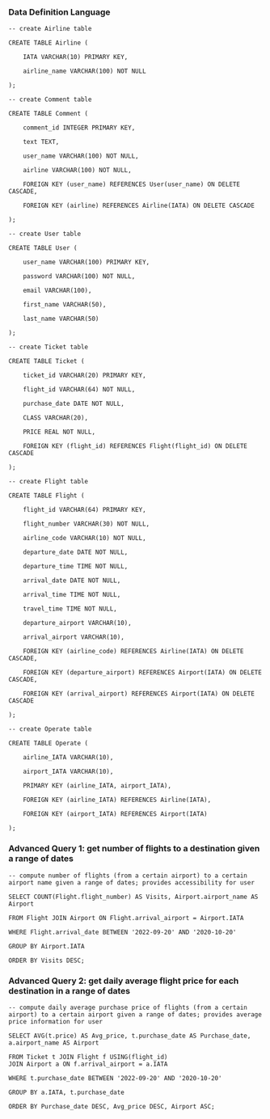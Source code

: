 ### Data Definition Language
    -- create Airline table

    CREATE TABLE Airline (

        IATA VARCHAR(10) PRIMARY KEY,

        airline_name VARCHAR(100) NOT NULL

    );

    -- create Comment table

    CREATE TABLE Comment (

        comment_id INTEGER PRIMARY KEY,

        text TEXT,

        user_name VARCHAR(100) NOT NULL,

        airline VARCHAR(100) NOT NULL,

        FOREIGN KEY (user_name) REFERENCES User(user_name) ON DELETE CASCADE,

        FOREIGN KEY (airline) REFERENCES Airline(IATA) ON DELETE CASCADE

    );

    -- create User table

    CREATE TABLE User (

        user_name VARCHAR(100) PRIMARY KEY,

        password VARCHAR(100) NOT NULL,

        email VARCHAR(100),

        first_name VARCHAR(50),

        last_name VARCHAR(50)

    );

    -- create Ticket table

    CREATE TABLE Ticket (

        ticket_id VARCHAR(20) PRIMARY KEY,

        flight_id VARCHAR(64) NOT NULL,

        purchase_date DATE NOT NULL,

        CLASS VARCHAR(20),

        PRICE REAL NOT NULL,

        FOREIGN KEY (flight_id) REFERENCES Flight(flight_id) ON DELETE CASCADE

    );

    -- create Flight table

    CREATE TABLE Flight (

        flight_id VARCHAR(64) PRIMARY KEY,

        flight_number VARCHAR(30) NOT NULL,

        airline_code VARCHAR(10) NOT NULL,

        departure_date DATE NOT NULL,

        departure_time TIME NOT NULL,

        arrival_date DATE NOT NULL,

        arrival_time TIME NOT NULL,

        travel_time TIME NOT NULL,

        departure_airport VARCHAR(10),

        arrival_airport VARCHAR(10),

        FOREIGN KEY (airline_code) REFERENCES Airline(IATA) ON DELETE CASCADE,

        FOREIGN KEY (departure_airport) REFERENCES Airport(IATA) ON DELETE CASCADE,

        FOREIGN KEY (arrival_airport) REFERENCES Airport(IATA) ON DELETE CASCADE

    );

    -- create Operate table

    CREATE TABLE Operate (

        airline_IATA VARCHAR(10),

        airport_IATA VARCHAR(10),

        PRIMARY KEY (airline_IATA, airport_IATA),

        FOREIGN KEY (airline_IATA) REFERENCES Airline(IATA),

        FOREIGN KEY (airport_IATA) REFERENCES Airport(IATA)

    );



### Advanced Query 1: get number of flights to a destination given a range of dates
    -- compute number of flights (from a certain airport) to a certain airport name given a range of dates; provides accessibility for user

    SELECT COUNT(Flight.flight_number) AS Visits, Airport.airport_name AS Airport

    FROM Flight JOIN Airport ON Flight.arrival_airport = Airport.IATA

    WHERE Flight.arrival_date BETWEEN '2022-09-20' AND '2020-10-20'

    GROUP BY Airport.IATA

    ORDER BY Visits DESC;


### Advanced Query 2: get daily average flight price for each destination in a range of dates
    -- compute daily average purchase price of flights (from a certain airport) to a certain airport given a range of dates; provides average price information for user

    SELECT AVG(t.price) AS Avg_price, t.purchase_date AS Purchase_date, a.airport_name AS Airport

    FROM Ticket t JOIN Flight f USING(flight_id)
    JOIN Airport a ON f.arrival_airport = a.IATA

    WHERE t.purchase_date BETWEEN '2022-09-20' AND '2020-10-20'

    GROUP BY a.IATA, t.purchase_date

    ORDER BY Purchase_date DESC, Avg_price DESC, Airport ASC;
